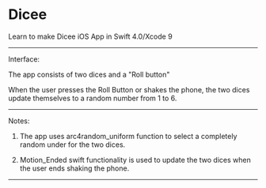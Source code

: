# Dicee

Learn to make Dicee iOS App in Swift 4.0/Xcode 9
________________________________________________________
Interface:

The app consists of two dices and a "Roll button"

When the user presses the Roll Button or shakes the phone, the two dices update themselves to a 
random number from 1 to 6. 
____________________________________________________
 Notes:
 
 1. The app uses arc4random_uniform function to select a completely random under for the two dices.
 
 2. Motion_Ended swift functionality is used to update the two dices when the user ends shaking the phone.
 
_________________________________________________________
